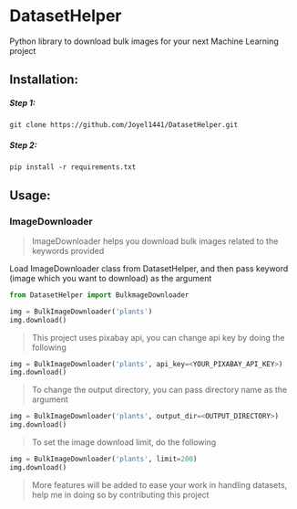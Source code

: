 # DatasetHelper
Python library to download bulk images for your next Machine Learning project

## Installation:
##### Step 1:
`git clone https://github.com/Joyel1441/DatasetHelper.git`
##### Step 2:
`pip install -r requirements.txt`

## Usage:
### ImageDownloader
> ImageDownloader helps you download bulk images related to the keywords provided

Load ImageDownloader class from DatasetHelper, and then pass keyword (image which you want to download) as the argument
```python
from DatasetHelper import BulkmageDownloader

img = BulkImageDownloader('plants')
img.download()
```
> This project uses pixabay api, you can change api key by doing the following
```python
img = BulkImageDownloader('plants', api_key=<YOUR_PIXABAY_API_KEY>)
img.download()
```
> To change the output directory, you can pass directory name as the argument
```python
img = BulkImageDownloader('plants', output_dir=<OUTPUT_DIRECTORY>)
img.download()
```

> To set the image download limit, do the following
```python
img = BulkImageDownloader('plants', limit=200)
img.download()
```

> More features will be added to ease your work in handling datasets, help me in doing so by contributing this project
